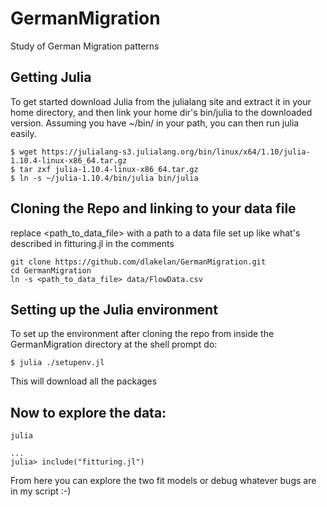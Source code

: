 # GermanMigration
Study of German Migration patterns

## Getting Julia

To get started download Julia from the julialang site and extract it in your home directory, and then link your home dir's bin/julia to the downloaded version. Assuming you have ~/bin/ in your path, you can then run julia easily.

```
$ wget https://julialang-s3.julialang.org/bin/linux/x64/1.10/julia-1.10.4-linux-x86_64.tar.gz
$ tar zxf julia-1.10.4-linux-x86_64.tar.gz
$ ln -s ~/julia-1.10.4/bin/julia bin/julia

```

## Cloning the Repo and linking to your data file

replace <path_to_data_file> with a path to a data file set up like what's described in fitturing.jl in the 
comments 

```
git clone https://github.com/dlakelan/GermanMigration.git
cd GermanMigration
ln -s <path_to_data_file> data/FlowData.csv
```

## Setting up the Julia environment

To set up the environment after cloning the repo from inside the GermanMigration directory at the shell prompt do:

`$ julia ./setupenv.jl`

This will download all the packages

## Now to explore the data:

```
julia

...
julia> include("fitturing.jl")
```

From here you can explore the two fit models or debug whatever bugs are in my script :-)

